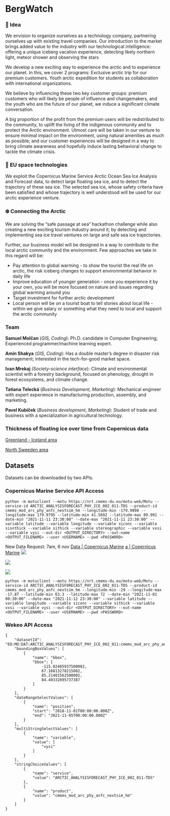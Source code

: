 # BergWatch

### 💎 Idea

We envision to organize ourselves as a technology company, partnering ourselves up with existing travel companies. Our introduction to the market brings added value to the industry with our technological intelligence: offering a unique iceberg vacation experience, detecting likely northern light, meteor shower and observing the stars
 
We develop a new exciting way to experience the arctic and to experience our planet. In this, we cover 2 programs: 
Exclusive arctic trip for our premium customers. 
Youth arctic expedition for students as collaboration with international organizations.
 
We believe by influencing these two key customer groups: premium customers who will likely be people of influence and changemakers, and the youth who are the future of our planet, we induce a significant climate conversation.
 
A big proportion of the profit from the premium users will be redistributed to the community, to uplift the living of the indigenous community and to protect the Arctic environment. Utmost care will be taken in our venture to ensure minimal impact on the environment, using natural amenities as much as possible; and our customer experiences will be designed in a way to bring climate awareness and hopefully induce lasting behavioral change to tackle the climate crisis.
 
### 🚀 EU space technologies

We exploit the Copernicus Marine Service Arctic Ocean Sea Ice Analysis and Forecast data, to detect large floating sea ice, and to detect the trajectory of these sea ice. The selected sea ice, whose safety criteria have been satisfied and whose trajectory is well understood will be used for our arctic experience venture.
 
### ❄️ Connecting the Arctic

We are solving the “safe passage at sea” hackathon challenge while also creating a new exciting tourism industry around it; by detecting and implementing sea ice travel ventures on large and safe sea ice trajectories. 
 
Further, our business model will be designed in a way to contribute to the local arctic community and the environment. Few approaches we take in this regard will be:
 
<ul>
<li>Pay attention to global warming - to show the tourist the real life on arctic, the risk iceberg changes to support environmental  behavior in daily life </li>
<li>Improve education of younger generation - once you experience it by your own, you will be more focused on nature and issues regarding global warming around you </li>
<li>Target investment for further arctic development </li>
<li>Local person will be on a tourist boat to tell stories about local life - within we give salary or something what they need to local and support the arctic community </li>
</ul>
 
### Team 

**Samuel Molčan** (*GIS, Coding*): Ph.D. candidate in Computer Engineering; Experienced programmer/machine learning expert.

**Amin Shakya** (*GIS, Coding*): Has a double master’s degree in disaster risk management; interested in the tech-for-good market space.

**Ivan Mrekaj** *(Society-science interface*): Climate and environmental scientist with a forestry background, focused on phenology, drought in forest ecosystems, and climate change.

**Tatiana Telecká** (*Business Development, Marketing*): Mechanical engineer with expert experience in manufacturing production, assembly, and marketing.

**Pavel Kubíček** (*Business development, Marketing*): Student of trade and business with a specialization in agricultural technology.


### Thickness of floating ice over time from Copernicus data

[Greenland - Iceland area](https://youtu.be/VETvnhpDNrU)

[North Sweeden area](https://youtu.be/LiMHgjieDro)


## Datasets

Datasets can be downloaded by two APIs.

### Copernicus Marine Service API Access
```
python -m motuclient --motu https://nrt.cmems-du.eu/motu-web/Motu --service-id ARCTIC_ANALYSISFORECAST_PHY_ICE_002_011-TDS --product-id cmems_mod_arc_phy_anfc_nextsim_hm --longitude-min -179.9898 --longitude-max 179.9795 --latitude-min 41.5692 --latitude-max 89.991 --date-min "2021-11-11 23:30:00" --date-max "2021-11-11 23:30:00" --variable latitude --variable longitude --variable siconc --variable sisnthick --variable sithick --variable stereographic --variable vxsi --variable vysi --out-dir <OUTPUT_DIRECTORY> --out-name <OUTPUT_FILENAME> --user <USERNAME> --pwd <PASSWORD>
```

New Data Request: 7am, 6 nov
[Data | Copernicus Marine](https://resources.marine.copernicus.eu/product-download/ARCTIC_ANALYSISFORECAST_PHY_ICE_002_011)
[a | Copernicus Marine](https://resources.marine.copernicus.eu/product-download/ARCTIC_ANALYSISFORECAST_PHY_ICE_002_011)
**![](https://lh6.googleusercontent.com/y2seU1RJYwcbZ-GzvA4FQDyNkNAy-AoCgQmOzQj_tkMaycq66J5fFlZIeQQxUiwEpprmP5iseDSfIFePZy6FGJdnNs0vXJktrmQdxVUinRnO2GxgLSWSIL4FUOdKkps9LHUmXrDj)**

**![](https://lh4.googleusercontent.com/bb9IzzNlVViLqXbCrKEi7lJY6JpIbe9cPHfrJAO3Gyca_cDvwnmh99HXtJYVGPEilu8YJj4iSZVgHsyDiF8mrWNf7m_rF9zTHd7Heu1zTZCfZQIUYcQ2orK5a1ZNcRNRdn2D-ASp)**

**![](https://lh3.googleusercontent.com/IN-MqPAdEsmeeTevucMpXkCa4BfgjuiuYbjOPD25QtzhA2tWm5079asPlE365Ch0ugPmu8NVSXQebDS7iQQLRvn6XETfcRxQG0XZCwmwTEnuyW-yjPcGiEQaoXAvBcNNU0EL1rUE)**

```
python -m motuclient --motu https://nrt.cmems-du.eu/motu-web/Motu --service-id ARCTIC_ANALYSISFORECAST_PHY_ICE_002_011-TDS --product-id cmems_mod_arc_phy_anfc_nextsim_hm --longitude-min -29 --longitude-max -17.87 --latitude-min 63.3 --latitude-max 72 --date-min "2021-11-01 00:30:00" --date-max "2021-11-12 23:30:00" --variable latitude --variable longitude --variable siconc --variable sithick --variable vxsi --variable vysi --out-dir <OUTPUT_DIRECTORY> --out-name <OUTPUT_FILENAME> --user <USERNAME> --pwd <PASSWORD>
```

### Wekeo API Access

```
{
	"datasetId": "EO:MO:DAT:ARCTIC_ANALYSISFORECAST_PHY_ICE_002_011:cmems_mod_arc_phy_anfc_nextsim_hm",
	"boundingBoxValues": [
		{
			"name": "bbox",
			"bbox": [
				-115.02485937500002,
				67.16813278215082,
				85.21401562500002,
				84.40332895737387
			]
		}
	],
	"dateRangeSelectValues": [
		{
			"name": "position",
			"start": "2018-11-01T00:00:00.000Z",
			"end": "2021-11-05T00:00:00.000Z"
		}
	],
	"multiStringSelectValues": [
		{
			"name": "variable",
			"value": [
				"vysi"
			]
		}
	],
	"stringChoiceValues": [
		{
			"name": "service",
			"value": "ARCTIC_ANALYSISFORECAST_PHY_ICE_002_011-TDS"
		},
		{
			"name": "product",
			"value": "cmems_mod_arc_phy_anfc_nextsim_hm"
		}
	]
}
```
